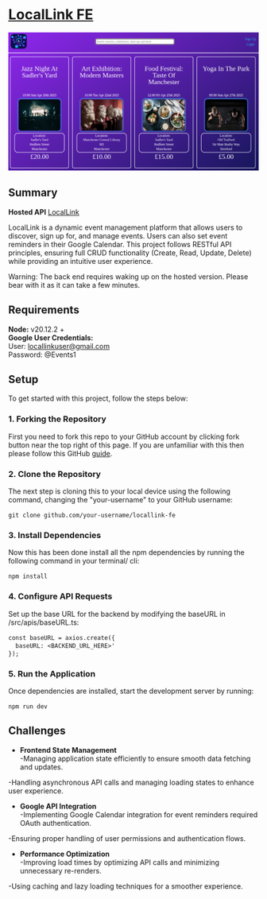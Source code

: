 # [LocalLink FE](#)

<!-- TODO add screenshot -->
![API Endpoints Screenshot](./demo.png)

## Summary

**Hosted API** [LocalLink](https://locallink-fe.netlify.app/)

LocalLink is a dynamic event management platform that allows users to discover, sign up for, and manage events. Users can also set event reminders in their Google Calendar. This project follows RESTful API principles, ensuring full CRUD functionality (Create, Read, Update, Delete) while providing an intuitive user experience.

Warning: The back end requires waking up on the hosted version. Please bear with it as it can take a few minutes.

## Requirements

**Node:** v20.12.2 + <br>
**Google User Credentials:** <br>
User: locallinkuser@gmail.com<br>
Password: @Events1<br>

## Setup

To get started with this project, follow the steps below:

### 1. Forking the Repository

First you need to fork this repo to your GitHub account by clicking fork button near the top right of this page. If you are unfamiliar with this then please follow this GitHub [guide](https://docs.github.com/en/pull-requests/collaborating-with-pull-requests/working-with-forks/fork-a-repo).

### 2. Clone the Repository

The next step is cloning this to your local device using the following command, changing the "your-username" to your GitHub username:

```
git clone github.com/your-username/locallink-fe
```

### 3. Install Dependencies

Now this has been done install all the npm dependencies by running the following command in your terminal/ cli:

```
npm install
```

### 4. Configure API Requests

Set up the base URL for the backend by modifying the baseURL in /src/apis/baseURL.ts:

```
const baseURL = axios.create({
  baseURL: <BACKEND_URL_HERE>'
});

```

### 5. Run the Application

Once dependencies are installed, start the development server by running:

```
npm run dev
```

## Challenges

- **Frontend State Management**  
-Managing application state efficiently to ensure smooth data fetching and updates.

-Handling asynchronous API calls and managing loading states to enhance user experience.

- **Google API Integration**  
-Implementing Google Calendar integration for event reminders required OAuth authentication.

-Ensuring proper handling of user permissions and authentication flows.

- **Performance Optimization**  
-Improving load times by optimizing API calls and minimizing unnecessary re-renders.

-Using caching and lazy loading techniques for a smoother experience.

